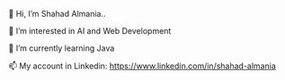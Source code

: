 👋 Hi, I’m Shahad Almania..

👀 I’m interested in AI and Web Development

🌱 I’m currently learning Java

📫 My account in Linkedin: https://www.linkedin.com/in/shahad-almania
